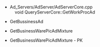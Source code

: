 - Ad_Servers/AdServer/AdServerCore.cpp     void QueryServerCore::GetWorkProcAd

- GetBussinessAd

- GetBusinessWarePicAdMixture

- GetBusinessWarePicAdMixture - PK  

  
